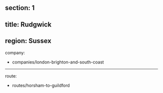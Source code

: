 section: 1
----
title: Rudgwick
----
region: Sussex
----
company:
- companies/london-brighton-and-south-coast
----
route:
- routes/horsham-to-guildford
